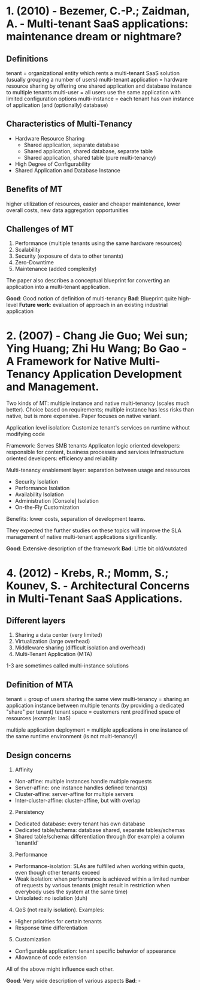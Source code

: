 # 1. (2010) - Bezemer, C.-P.; Zaidman, A. - Multi-tenant SaaS applications: maintenance dream or nightmare?

## Definitions

tenant = organizational entity which rents a multi-tenant SaaS solution (usually grouping a number of users)
multi-tenant application = hardware resource sharing by offering one shared application and database instance to multiple tenants
multi-user = all users use the same application with limited configuration options
multi-instance = each tenant has own instance of application (and (optionally) database)

## Characteristics of Multi-Tenancy

* Hardware Resource Sharing
  - Shared application, separate database
  - Shared application, shared database, separate table
  - Shared application, shared table (pure multi-tenancy)
* High Degree of Configurability
* Shared Application and Database Instance

## Benefits of MT

higher utilization of resources, easier and cheaper maintenance, lower overall costs, new data aggregation opportunities

## Challenges of MT

1. Performance (multiple tenants using the same hardware resources)
2. Scalability
3. Security (exposure of data to other tenants)
4. Zero-Downtime 
5. Maintenance (added complexity)

The paper also describes a conceptual blueprint for converting an application into a multi-tenant application.

**Good**: Good notion of definition of multi-tenancy
**Bad**: Blueprint quite high-level
**Future work**: evaluation of approach in an existing industrial application


# 2. (2007) - Chang Jie Guo; Wei sun; Ying Huang; Zhi Hu Wang; Bo Gao - A Framework for Native Multi-Tenancy Application Development and Management.

Two kinds of MT: multiple instance and native multi-tenancy (scales much better). Choice based on requirements; multiple instance has less risks than native, but is more expensive. Paper focuses on native variant.

Application level isolation: Customize tenant's services on runtime without modifying code

Framework: Serves SMB tenants
Applicaton logic oriented developers: responsible for content, business processes and services
Infrastructure oriented developers: efficiency and reliability

Multi-tenancy enablement layer: separation between usage and resources
 * Security Isolation
 * Performance Isolation
 * Availability Isolation
 * Administration [Console] Isolation
 * On-the-Fly Customization

Benefits: lower costs, separation of development teams. 

They expected the further studies on these topics will improve the SLA management of native multi-tenant applications significantly. 

**Good**: Extensive description of the framework
**Bad**: Little bit old/outdated


# 4. (2012) - Krebs, R.; Momm, S.; Kounev, S. - Architectural Concerns in Multi-Tenant SaaS Applications.

## Different layers
1. Sharing a data center (very limited)
2. Virtualization (large overhead)
3. Middleware sharing (difficult isolation and overhead)
4. Multi-Tenant Application (MTA)

1-3 are sometimes called multi-instance solutions

## Definition of MTA

tenant = group of users sharing the same view
multi-tenancy = sharing an application instance between multiple tenants (by providing a dedicated "share" per tenant)
tenant space = customers rent predifined space of resources (example: IaaS)

multiple application deployment = multiple applications in one instance of the same runtime environment (is not multi-tenancy!)

## Design concerns
1. Affinity
  * Non-affine: multiple instances handle multiple requests
  * Server-affine: one instance handles defined tenant(s)
  * Cluster-affine: server-affine for multiple servers
  * Inter-cluster-affine: cluster-affine, but with overlap
2. Persistency
  * Dedicated database: every tenant has own database
  * Dedicated table/schema: database shared, separate tables/schemas
  * Shared table/schema: differentiation through (for example) a column `tenantId'
3. Performance
  * Performance-isolation: SLAs are fulfilled when working within quota, even though other tenants exceed
  * Weak isolation: when performance is achieved within a limited number of requests by various tenants (might result in restriction when everybody uses the system at the same time)
  * Unisolated: no isolation (duh)
4. QoS (not really isolation). Examples:
  * Higher priorities for certain tenants
  * Response time differentiation
5. Customization
  * Configurable application: tenant specific behavior of appearance
  * Allowance of code extension

All of the above might influence each other.

**Good**: Very wide description of various aspects
**Bad**: -